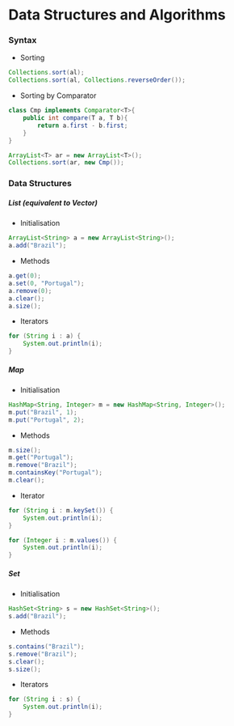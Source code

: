 # Data Structures and Algorithms

### Syntax
- Sorting
```java
Collections.sort(al);
Collections.sort(al, Collections.reverseOrder());
```
- Sorting by Comparator
```java
class Cmp implements Comparator<T>{
    public int compare(T a, T b){
        return a.first - b.first;
    }
}

ArrayList<T> ar = new ArrayList<T>();
Collections.sort(ar, new Cmp());
```

### Data Structures

##### List (equivalent to Vector)
- Initialisation
```java
ArrayList<String> a = new ArrayList<String>();
a.add("Brazil");
```
- Methods
```java
a.get(0);
a.set(0, "Portugal");
a.remove(0);
a.clear();
a.size();
```
- Iterators
```java
for (String i : a) {
    System.out.println(i);
}
```

##### Map
- Initialisation
```java
HashMap<String, Integer> m = new HashMap<String, Integer>();
m.put("Brazil", 1);
m.put("Portugal", 2);
```
- Methods
```java
m.size();
m.get("Portugal");
m.remove("Brazil");
m.containsKey("Portugal");
m.clear();
```
- Iterator
```java
for (String i : m.keySet()) {
    System.out.println(i);
}

for (Integer i : m.values()) {
    System.out.println(i);
}
```

##### Set
- Initialisation
```java
HashSet<String> s = new HashSet<String>();
s.add("Brazil");
```
- Methods
```java
s.contains("Brazil");
s.remove("Brazil");
s.clear();
s.size();
```
- Iterators
```java
for (String i : s) {
    System.out.println(i);
}
```

